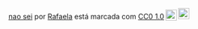 <p xmlns:cc="http://creativecommons.org/ns#" xmlns:dct="http://purl.org/dc/terms/"><a property="dct:title" rel="cc :attributionURL" href="https://github.com/Rafa1231864/Rafaela/settings">nao sei</a> por <a rel="cc:attributionURL dct:creator" property="cc:attributionName" href=" https://github.com/Rafa1231864/Rafaela/settings">Rafaela</a> está marcada com <a href="https://creativecommons.org/publicdomain/zero/1.0/?ref=chooser-v1" alvo ="_blank" rel="license noopener noreferrer" style="display:inline-block;">CC0 1.0<img style="height:22px!important;margin-left:3px;vertical-align:text-bottom;" src="https://mirrors.creativecommons.org/presskit/icons/cc.svg?ref=chooser-v1" alt=""><img style="height:22px!important;margin-left:3px;vertical -align:texto inferior;" src="https://mirrors.creativecommons.org/presskit/icons/zero.svg?ref=chooser-v1" alt=""></a></p>
